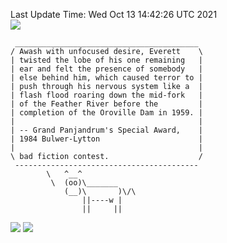 Last Update Time: 
Wed Oct 13 14:42:26 UTC 2021
<br>![](https://img.shields.io/badge/%E5%A4%A7%E5%AE%B6-%E5%AE%89%E5%AE%89-green)<br>
```
 _________________________________________
/ Awash with unfocused desire, Everett    \
| twisted the lobe of his one remaining   |
| ear and felt the presence of somebody   |
| else behind him, which caused terror to |
| push through his nervous system like a  |
| flash flood roaring down the mid-fork   |
| of the Feather River before the         |
| completion of the Oroville Dam in 1959. |
|                                         |
| -- Grand Panjandrum's Special Award,    |
| 1984 Bulwer-Lytton                      |
|                                         |
\ bad fiction contest.                    /
 -----------------------------------------
        \   ^__^
         \  (oo)\_______
            (__)\       )\/\
                ||----w |
                ||     ||
```
![](https://github-readme-stats.vercel.app/api?username=chenlitw)
![](https://github-readme-stats.vercel.app/api/top-langs/?username=chenlitw)
